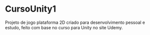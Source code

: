 # CursoUnity1
 Projeto de jogo plataforma 2D criado para desenvolvimento pessoal e estudo, feito com base no curso para Unity no site Udemy.
